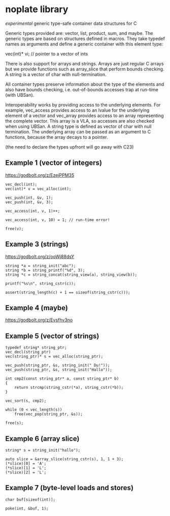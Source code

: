 
noplate library
===============

*experimental* generic type-safe container data structures for C


Generic types provided are: vector, list, product, sum, and
maybe. The generic types are based on structures defined in
macros. They take typedef names as arguments and define a
generic container with this element type:

vec(int)* vi; // pointer to a vector of ints


There is also support for arrays and strings. Arrays are just
regular C arrays but we provide functions such as array_slice
that perform bounds checking. A string is a vector of char
with null-termination.


All container types preserve information about the type of
the elements and also have bounds checking, i.e. out-of-bounds
accesses trap at run-time (with UBSan).


Interoperability works by providing access to the underlying
elements. For example, vec_access provides access to an
lvalue for the underlying element of a vector and vec_array
provides access to an array representing the complete vector.
This array is a VLA, so accesses are also checked when using
UBSan. A string type is defined as vector of char with
null termination. The underlying array can be passed as
an argument to C functions, because the array decays to
a pointer.



(the need to declare the types upfront will go away with C23)


Example 1 (vector of integers)
------------------------------

https://godbolt.org/z/EzejPPM35

	vec_decl(int);
	vec(int)* v = vec_alloc(int);

	vec_push(int, &v, 1);
	vec_push(int, &v, 3);

	vec_access(int, v, 1)++;

	vec_access(int, v, 10) = 1;	// run-time error!

	free(v);


Example 3 (strings)
-------------------

https://godbolt.org/z/ooWj88dsY

    string *a = string_init("abc");
    string *b = string_printf("%d", 3);
    string *c = string_concat(string_view(a), string_view(b));

    printf("%s\n", string_cstr(c));

    assert(string_length(c) + 1 == sizeof(string_cstr(c)));



Example 4 (maybe)
-----------------

https://godbolt.org/z/Evsfhv3no


Example 5 (vector of strings)
-----------------------------

	typedef string* string_ptr;
	vec_decl(string_ptr)
	vec(string_ptr)* s = vec_alloc(string_ptr);

	vec_push(string_ptr, &s, string_init(" Du!"));
	vec_push(string_ptr, &s, string_init("Hallo"));

	int cmp2(const string_ptr* a, const string_ptr* b)
	{
		return strcmp(string_cstr(*a), string_cstr(*b));
	}

	vec_sort(s, cmp2);

	while (0 < vec_length(s))
		free(vec_pop(string_ptr, &s));

	free(s);



Example 6 (array slice)
-----------------------

	string* s = string_init("hallo");

	auto slice = &array_slice(string_cstr(s), 1, 1 + 3);
	(*slice)[0] = 'A';
	(*slice)[1] = 'L';
	(*slice)[2] = 'L';




Example 7 (byte-level loads and stores)
---------------------------------------

	char buf[sizeof(int)];

	poke(int, &buf, 1);




